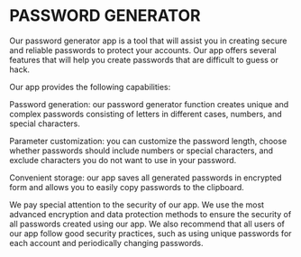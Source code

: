 # PASSWORD GENERATOR

Our password generator app is a tool that will assist you in creating secure and reliable passwords to protect your accounts. Our app offers several features that will help you create passwords that are difficult to guess or hack.

Our app provides the following capabilities:

Password generation: our password generator function creates unique and complex passwords consisting of letters in different cases, numbers, and special characters.

Parameter customization: you can customize the password length, choose whether passwords should include numbers or special characters, and exclude characters you do not want to use in your password.

Convenient storage: our app saves all generated passwords in encrypted form and allows you to easily copy passwords to the clipboard.

We pay special attention to the security of our app. We use the most advanced encryption and data protection methods to ensure the security of all passwords created using our app. We also recommend that all users of our app follow good security practices, such as using unique passwords for each account and periodically changing passwords.
